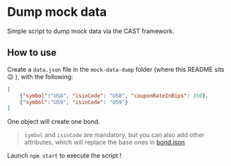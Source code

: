 # Dump mock data

Simple script to dump mock data via the CAST framework.

## How to use

Create a `data.json` file in the `mock-data-dump` folder (where this README sits 😉 ), with the following:

```json
[
    {"symbol":"US8", "isinCode": "US8", "couponRateInBips": 350},
    {"symbol":"US9", "isinCode": "US9"}
]
```

One object will create one bond. 

> `symbol` and `isinCode` are mandatory, but you can also add other attributes, which will replace the base ones in [bond.json](./mocks/bond.json)

Launch `npm start` to execute the script !